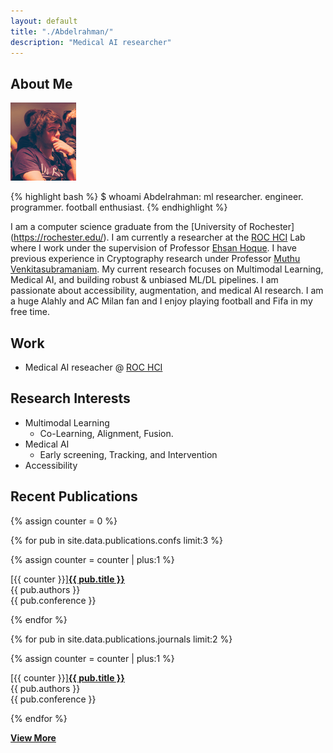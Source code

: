 ```yaml
---
layout: default
title: "./Abdelrahman/"
description: "Medical AI researcher"
---
```


## About Me

<img class="profile-picture" src="images/profile.png" alt="Profile picture">


{% highlight bash %}
$ whoami
Abdelrahman: ml researcher. engineer. programmer. football enthusiast.
{% endhighlight %}

I am a computer science graduate from the [University of Rochester] (https://rochester.edu/). I am currently a researcher at the [ROC HCI](https://roc-hci.com/) Lab where I work under the supervision of Professor [Ehsan Hoque](https://hoques.com/). I have previous experience in Cryptography research under Professor [Muthu Venkitasubramaniam](https://muthu.georgetown.domains/). My current research focuses on Multimodal Learning, Medical AI, and building robust & unbiased ML/DL pipelines. I am passionate about accessibility, augmentation, and medical AI research. I am a huge Alahly and AC Milan fan and I enjoy playing football and Fifa in my free time.

## Work

- Medical AI reseacher @ [ROC HCI](https://roc-hci.com/)

## Research Interests

- Multimodal Learning
  - Co-Learning, Alignment, Fusion.
- Medical AI
  - Early screening, Tracking, and Intervention
- Accessibility
 
## Recent Publications

{% assign counter = 0 %}

{% for pub in site.data.publications.confs limit:3 %}

{% assign counter = counter | plus:1 %}

<div class="pub-item">
<div class="pub-title"><span>[{{ counter }}]</span><a href="{{ pub.url }}" target="_blank"><b>{{ pub.title }}</b></a><br></div>
<div><i class="ri-group-line"></i> {{ pub.authors }}</div>
<div><i class="ri-book-3-line"></i>  {{ pub.conference }}</div>
</div>

{% endfor %}

{% for pub in site.data.publications.journals limit:2 %}

{% assign counter = counter | plus:1 %}

<div class="pub-item">
<div class="pub-title"><span>[{{ counter }}]</span><a href="{{ pub.url }}" target="_blank"><b>{{ pub.title }}</b></a><br></div>
<div><i class="ri-group-line"></i> {{ pub.authors }}</div>
<div><i class="ri-book-3-line"></i>  {{ pub.conference }}</div>
</div>

{% endfor %}

<a href="/publications"><i class="ri-add-circle-line"></i> **View More**</a>
